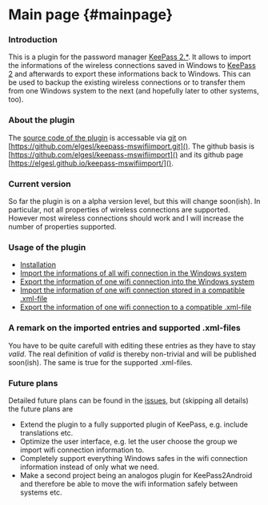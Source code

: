 # Main page {#mainpage}
### Introduction
This is a plugin for the password manager [KeePass 2.*](http://keepass.info/). It allows to import the informations of the wireless connections saved in Windows to [KeePass 2](http://keepass.info/) and afterwards to export these informations back to Windows. This can be used to backup the existing wireless connections or to transfer them from one Windows system to the next (and hopefully later to other systems, too).

### About the plugin
The [source code of the plugin](https://github.com/elgesl/keepass-mswifiimport/) is accessable via [git](https://git-scm.com/) on [https://github.com/elgesl/keepass-mswifiimport.git](). The github basis is [https://github.com/elgesl/keepass-mswifiimport]() and its github page [https://elgesl.github.io/keepass-mswifiimport/]().

### Current version
So far the plugin is on a alpha version level, but this will change soon(ish). In particular, not all properties of wireless connections are supported. However most wireless connections should work and I will increase the number of properties supported.

### Usage of the plugin
- [Installation](./install.html)
- [Import the informations of all wifi connection in the Windows system](./importfromwindows.html)
- [Export the information of one wifi connection into the Windows system](./exporttowindows.html)
- [Import the information of one wifi connection stored in a compatible .xml-file](./importfromxml.html)
- [Export the information of one wifi connection to a compatible .xml-file](./exporttoxml.html)

### A remark on the imported entries and supported .xml-files
You have to be quite carefull with editing these entries as they have to stay _valid_. The real definition of _valid_ is thereby non-trivial and will be published soon(ish).
The same is true for the supported .xml-files.

### Future plans
Detailed future plans can be found in the [issues](https://github.com/elgesl/keepass-mswifiimport/issues), but (skipping all details) the future plans are
- Extend the plugin to a fully supported plugin of KeePass, e.g. include translations etc.
- Optimize the user interface, e.g. let the user choose the group we import wifi connection information to.
- Completely support everything Windows safes in the wifi connection information instead of only what we need.
- Make a second project being an analogos plugin for KeePass2Android and therefore be able to move the wifi information safely between systems etc.
